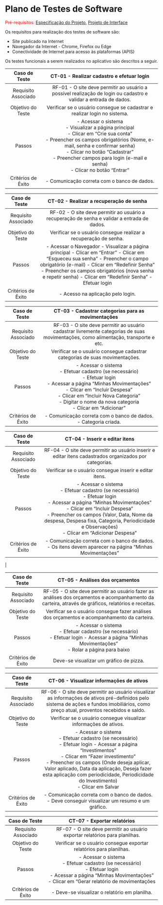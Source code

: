 # Plano de Testes de Software

<span style="color:red">Pré-requisitos: <a href="2-Especificação do Projeto.md"> Especificação do Projeto</a></span>, <a href="3-Projeto de Interface.md"> Projeto de Interface</a>

Os requisitos para realização dos testes de software são:
- Site publicado na Internet
- Navegador da Internet - Chrome, Firefox ou Edge
- Conectividade de Internet para acesso às plataformas (APIS)

Os testes funcionais a serem realizados no aplicativo são descritos a seguir.

 
| **Caso de Teste** 	| **CT-01 - Realizar cadastro e efetuar login** 	|
|:---:	|:---:	|
|	Requisito Associado 	| RF-01 - O site deve permitir ao usuário a possível realização de login ou cadastro e validar a entrada de dados. |
| Objetivo do Teste 	| Verificar se o usuário consegue se cadastrar e realizar login no sistema. |
| Passos 	| - Acessar o sistema <br> - Visualizar a página principal<br> - Clicar em “Crie sua conta”<br> - Preencher os campos obrigatórios (Nome, e-mail, senha e confirmar senha)<br> - Clicar no botão “Cadastrar”<br> - Preencher campos para login (e-mail e senha)<br> - Clicar no botão “Entrar” | - O cadastro foi realizado com sucesso. |
|Critérios de Êxito| - Comunicação correta com o banco de dados.|


| **Caso de Teste** 	| **CT-02 - Realizar a recuperação de senha** 	|
|:---:	|:---:	|
|	Requisito Associado 	| RF-02 - O site deve permitir ao usuário a recuperação de senha e validar a entrada de dados. |
| Objetivo do Teste 	| Verificar se o usuário consegue realizar a recuperação de senha. |
| Passos 	| - Acessar o Navegador - Visualizar a página principal - Clicar em “Entrar” - Clicar em “Esqueceu sua senha” - Preencher o campo obrigatório (e-mail) - Clicar em “Redefinir Senha” - Preencher os campos obrigatórios (nova senha e repetir senha) - Clicar em “Redefinir Senha” - Efetuar login | - O cadastro foi realizado com sucesso. |
|Critérios de Êxito| - Acesso na aplicação pelo login.|

 | **Caso de Teste** 	| **CT-03 - Cadastrar categorias para as movimentações** 	|
|:---:	|:---:	|
|	Requisito Associado 	| RF-03 - O site deve permitir ao usuário cadastrar livremente categorias de suas movimentações, como alimentação, transporte e etc. |
| Objetivo do Teste 	| Verificar se o usuário consegue cadastrar categorias de suas movimentações. |
| Passos 	| - Acessar o sistema<br> - Efetuar cadastro (se necessário)<br> - Efetuar login<br> - Acessar a página “Minhas Movimentações”<br> - Clicar em “Incluir Despesa” <br>- Clicar em “Incluir Nova Categoria” <br>- Digitar o nome da nova categoria <br>- Clicar em “Adicionar”|
|Critérios de Êxito| - Comunicação correta com o banco de dados.<br> - Categoria criada.|

| **Caso de Teste** 	| **CT-04 - Inserir e editar itens** 	|
|:---:	|:---:	|
|	Requisito Associado 	| RF-04 - O site deve permitir ao usuário inserir e editar itens cadastrados organizados por categorias. |
| Objetivo do Teste 	| Verificar se o usuário consegue inserir e editar itens. |
| Passos 	| - Acessar o sistema<br> - Efetuar cadastro (se necessário)<br> - Efetuar login<br> - Acessar a página “Minhas Movimentações”<br> - Clicar em “Incluir Despesa”<br> - Preencher os campos (Valor, Data, Nome da despesa, Despesa fixa, Categoria, Periodicidade e Observações)<br> - Clicar em “Adicionar Despesa” |
|Critérios de Êxito| - Comunicação correta com o banco de dados.<br> - Os itens devem aparecer na página “Minhas Movimentações”
|

| **Caso de Teste** 	| **CT-05 - Análises dos orçamentos** 	|
|:---:	|:---:	|
|	Requisito Associado 	| RF-05 - O site deve permitir ao usuário fazer as análises dos orçamentos e acompanhamento da carteira, através de gráficos, relatórios e receitas. |
| Objetivo do Teste 	| Verificar se o usuário consegue fazer análises dos orçamentos e acompanhamento da carteira. |
| Passos 	| - Acessar o sistema<br> - Efetuar cadastro (se necessário)<br> - Efetuar login - Acessar a página “Minhas Movimentações”<br> - Rolar a página para baixo |
|Critérios de Êxito| Deve-se visualizar um gráfico de pizza. |

| **Caso de Teste** 	| **CT-06 - Visualizar informações de ativos** 	|
|:---:	|:---:	|
|	Requisito Associado 	| RF-06 - O site deve permitir ao usuário visualizar as informações de ativos pré-definidos pelo sistema de ações e fundos imobiliários, como preço atual, proventos recebidos e saldo. |
| Objetivo do Teste 	| Verificar se o usuário consegue visualizar informações de ativos. |
| Passos 	| - Acessar o sistema<br> - Efetuar cadastro (se necessário)<br> - Efetuar login - Acessar a página “Investimentos”<br> - Clicar em “Fazer investimento”<br> - Preencher os campos (Onde deseja aplicar, Valor aplicado, Data da aplicação, Deseja fazer esta aplicação com periodicidade, Periodicidade do Investimento)<br> - Clicar em Salvar |
|Critérios de Êxito| - Comunicação correta com o banco de dados.<br> - Deve conseguir visualizar um resumo e um gráfico. |

| **Caso de Teste** 	| **CT-07 - Exportar relatórios** 	|
|:---:	|:---:	|
|	Requisito Associado 	| RF-07 - O site deve permitir ao usuário exportar relatórios para planilhas. |
| Objetivo do Teste 	| Verificar se o usuário consegue exportar relatórios para planilhas. |
| Passos 	| - Acessar o sistema<br> - Efetuar cadastro (se necessário)<br> - Efetuar login<br> - Acessar a página “Minhas Movimentações”<br> - Clicar em “Gerar relatório de movimentações |
|Critérios de Êxito| - Deve-se visualizar o relatório em planilha. |